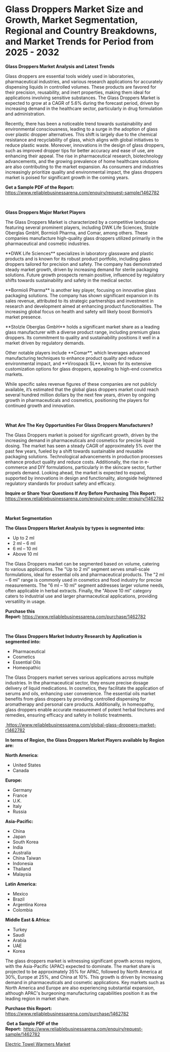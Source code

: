 <p><h1>Glass Droppers Market Size and Growth, Market Segmentation, Regional and Country Breakdowns, and Market Trends for Period from 2025 -  2032</h1></p><p><strong>Glass Droppers Market Analysis and Latest Trends</strong></p>
<p><p>Glass droppers are essential tools widely used in laboratories, pharmaceutical industries, and various research applications for accurately dispensing liquids in controlled volumes. These products are favored for their precision, reusability, and inert properties, making them ideal for applications involving sensitive substances. The Glass Droppers Market is expected to grow at a CAGR of 5.6% during the forecast period, driven by increasing demand in the healthcare sector, particularly in drug formulation and administration.</p><p>Recently, there has been a noticeable trend towards sustainability and environmental consciousness, leading to a surge in the adoption of glass over plastic dropper alternatives. This shift is largely due to the chemical resistance and recyclability of glass, which aligns with global initiatives to reduce plastic waste. Moreover, innovations in the design of glass droppers, such as improved dropper tips for better accuracy and ease of use, are enhancing their appeal. The rise in pharmaceutical research, biotechnology advancements, and the growing prevalence of home healthcare solutions are also contributing to the market expansion. As consumers and industries increasingly prioritize quality and environmental impact, the glass droppers market is poised for significant growth in the coming years.</p></p>
<p><strong>Get a Sample PDF of the Report:&nbsp;</strong> <a href="https://www.reliablebusinessarena.com/enquiry/request-sample/1462782?utm_campaign=2031&utm_medium=2&utm_source=Github&utm_content=ia&utm_term=07022025&utm_id=glass-droppers">https://www.reliablebusinessarena.com/enquiry/request-sample/1462782</a></p>
<p>&nbsp;</p>
<p><strong>Glass Droppers Major Market Players</strong></p>
<p><p>The Glass Droppers Market is characterized by a competitive landscape featuring several prominent players, including DWK Life Sciences, Stolzle Oberglas GmbH, Bormioli Pharma, and Comar, among others. These companies manufacture high-quality glass droppers utilized primarily in the pharmaceutical and cosmetic industries.</p><p>**DWK Life Sciences** specializes in laboratory glassware and plastic products and is known for its robust product portfolio, including glass droppers tailored for precision and safety. The company has demonstrated steady market growth, driven by increasing demand for sterile packaging solutions. Future growth prospects remain positive, influenced by regulatory shifts towards sustainability and safety in the medical sector.</p><p>**Bormioli Pharma** is another key player, focusing on innovative glass packaging solutions. The company has shown significant expansion in its sales revenue, attributed to its strategic partnerships and investment in research and development aimed at enhancing product functionalities. The increasing global focus on health and safety will likely boost Bormioli’s market presence.</p><p>**Stolzle Oberglas GmbH** holds a significant market share as a leading glass manufacturer with a diverse product range, including premium glass droppers. Its commitment to quality and sustainability positions it well in a market driven by regulatory demands.</p><p>Other notable players include **Comar**, which leverages advanced manufacturing techniques to enhance product quality and reduce environmental impact, and **Virospack SL**, known for its extensive customization options for glass droppers, appealing to high-end cosmetics markets.</p><p>While specific sales revenue figures of these companies are not publicly available, it’s estimated that the global glass droppers market could reach several hundred million dollars by the next few years, driven by ongoing growth in pharmaceuticals and cosmetics, positioning the players for continued growth and innovation.</p></p>
<p>&nbsp;</p>
<p><strong>What Are The Key Opportunities For Glass Droppers Manufacturers?</strong></p>
<p><p>The Glass Droppers market is poised for significant growth, driven by the increasing demand in pharmaceuticals and cosmetics for precise liquid dosing. The market has seen a steady CAGR of approximately 5% over the past few years, fueled by a shift towards sustainable and reusable packaging solutions. Technological advancements in production processes enhance product quality and reduce costs. Additionally, the rise in e-commerce and DIY formulations, particularly in the skincare sector, further propels demand. Looking ahead, the market is expected to expand, supported by innovations in design and functionality, alongside heightened regulatory standards for product safety and efficacy.</p></p>
<p><strong>Inquire or Share Your Questions If Any Before Purchasing This Report:</strong> <a href="https://www.reliablebusinessarena.com/enquiry/pre-order-enquiry/1462782?utm_campaign=2031&utm_medium=2&utm_source=Github&utm_content=ia&utm_term=07022025&utm_id=glass-droppers">https://www.reliablebusinessarena.com/enquiry/pre-order-enquiry/1462782</a></p>
<p>&nbsp;</p>
<p><strong>Market Segmentation</strong></p>
<p><strong>The Glass Droppers Market Analysis by types is segmented into:</strong></p>
<p><ul><li>Up to 2 ml</li><li>2 ml – 6 ml</li><li>6 ml – 10 ml</li><li>Above 10 ml</li></ul></p>
<p><p>The Glass Droppers market can be segmented based on volume, catering to various applications. The "Up to 2 ml" segment serves small-scale formulations, ideal for essential oils and pharmaceutical products. The "2 ml – 6 ml" range is commonly used in cosmetics and food industry for precise measurements. The "6 ml – 10 ml" segment addresses larger volume needs, often applicable in herbal extracts. Finally, the "Above 10 ml" category caters to industrial use and larger pharmaceutical applications, providing versatility in usage.</p></p>
<p><strong>Purchase this Report:&nbsp;</strong><a href="https://www.reliablebusinessarena.com/purchase/1462782?utm_campaign=2031&utm_medium=2&utm_source=Github&utm_content=ia&utm_term=07022025&utm_id=glass-droppers">https://www.reliablebusinessarena.com/purchase/1462782</a></p>
<p>&nbsp;</p>
<p><strong>The Glass Droppers Market Industry Research by Application is segmented into:</strong></p>
<p><ul><li>Pharmaceutical</li><li>Cosmetics</li><li>Essential Oils</li><li>Homeopathic</li></ul></p>
<p><p>The Glass Droppers market serves various applications across multiple industries. In the pharmaceutical sector, they ensure precise dosage delivery of liquid medications. In cosmetics, they facilitate the application of serums and oils, enhancing user convenience. The essential oils market benefits from glass droppers by providing controlled dispensing for aromatherapy and personal care products. Additionally, in homeopathy, glass droppers enable accurate measurement of potent herbal tinctures and remedies, ensuring efficacy and safety in holistic treatments.</p></p>
<p><a href="https://www.reliablebusinessarena.com/global-glass-droppers-market-r1462782?utm_campaign=2031&utm_medium=2&utm_source=Github&utm_content=ia&utm_term=07022025&utm_id=glass-droppers">&nbsp;https://www.reliablebusinessarena.com/global-glass-droppers-market-r1462782</a></p>
<p><strong>In terms of Region, the Glass Droppers Market Players available by Region are:</strong></p>
<p>
    <p> <strong> North America: </strong>
        <ul>
            <li>United States</li>
            <li>Canada</li>
        </ul>
        </p> 
    <p> <strong> Europe: </strong>
        <ul>
            <li>Germany</li>
            <li>France</li>
            <li>U.K.</li>
            <li>Italy</li>
            <li>Russia</li>
        </ul>
        </p> 
    <p> <strong> Asia-Pacific: </strong>
        <ul>
            <li>China</li>
            <li>Japan</li>
            <li>South Korea</li>
            <li>India</li>
            <li>Australia</li>
            <li>China Taiwan</li>
            <li>Indonesia</li>
            <li>Thailand</li>
            <li>Malaysia</li>
        </ul>
        </p> 
    <p> <strong> Latin America: </strong>
        <ul>
            <li>Mexico</li>
            <li>Brazil</li>
            <li>Argentina Korea</li>
            <li>Colombia</li>
        </ul>
        </p> 
    <p> <strong> Middle East & Africa: </strong>
        <ul>
            <li>Turkey</li>
            <li>Saudi</li>
            <li>Arabia</li>
            <li>UAE</li>
            <li>Korea</li>
        </ul>
    </p>
    </p>
<p><p>The glass droppers market is witnessing significant growth across regions, with the Asia-Pacific (APAC) expected to dominate. The market share is projected to be approximately 35% for APAC, followed by North America at 30%, Europe at 25%, and China at 10%. This growth is driven by increasing demand in pharmaceuticals and cosmetic applications. Key markets such as North America and Europe are also experiencing substantial expansion, although APAC's burgeoning manufacturing capabilities position it as the leading region in market share.</p></p>
<p><strong>Purchase this Report: </strong><a href="https://www.reliablebusinessarena.com/purchase/1462782?utm_campaign=2031&utm_medium=2&utm_source=Github&utm_content=ia&utm_term=07022025&utm_id=glass-droppers">https://www.reliablebusinessarena.com/purchase/1462782</a></p>
<p>&nbsp;<strong>Get a Sample PDF of the Report:&nbsp;&nbsp;</strong><a href="https://www.reliablebusinessarena.com/enquiry/request-sample/1462782?utm_campaign=2031&utm_medium=2&utm_source=Github&utm_content=ia&utm_term=07022025&utm_id=glass-droppers">https://www.reliablebusinessarena.com/enquiry/request-sample/1462782</a></p>
<p><strong></strong></p>
<p><p><a href="https://github.com/wileonie19657/Market-Research-Report-List-1/blob/main/electric-towel-warmers-market.md?utm_campaign=2031&utm_medium=2&utm_source=Github&utm_content=ia&utm_term=07022025&utm_id=glass-droppers">Electric Towel Warmers Market</a></p></p>